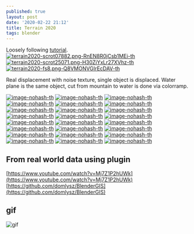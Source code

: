 ```yaml
---
published: true
layout: post
date: '2020-02-22 21:12'
title: Terrain 2020
tags: blender 
---
```

Loosely following [tutorial](https://www.youtube.com/watch?v=yrMee2gcS20).  
[![terrain2020-scrot07882.png-RnEN8R0jCsb1MEi-th](https://i.imgur.com/K8giremb.jpg)](https://i.imgur.com/K8girem.jpg)
[![terrain2020-scrot25071.png-H30ZiYxLr27XVhz-th](https://i.imgur.com/0p6HP4yb.jpg)](https://i.imgur.com/0p6HP4y.jpg)
[![terrain2020-fs8.png-Q8VMONVGIrEcDAV-th](https://i.imgur.com/nOekn7x.png)](https://i.imgur.com/T4M5dYY.png)

Real displacement with noise texture, single object is displaced. Water plane is the same object, cut from mountain to water is done via colorramp.

[![image-nohash-th](https://i.imgur.com/vXVaCFh.png)](https://i.imgur.com/WYFpGAE.png)
[![image-nohash-th](https://i.imgur.com/YnzrxWE.png)](https://i.imgur.com/EmGdYfr.png)
[![image-nohash-th](https://i.imgur.com/jecurCT.png)](https://i.imgur.com/PDFIwA9.png)
[![image-nohash-th](https://i.imgur.com/JxJBO96.png)](https://i.imgur.com/5dxmvap.png)
[![image-nohash-th](https://i.imgur.com/d1hf2iu.png)](https://i.imgur.com/82qB4ty.png)
[![image-nohash-th](https://i.imgur.com/I8xKHhM.png)](https://i.imgur.com/wEUUtr7.png)
[![image-nohash-th](https://i.imgur.com/slU6Tj5.png)](https://i.imgur.com/KxCG9yh.png)
[![image-nohash-th](https://i.imgur.com/yEYtllo.png)](https://i.imgur.com/vwPiC3M.png)
[![image-nohash-th](https://i.imgur.com/6Qb2kKy.png)](https://i.imgur.com/RgXX6Cd.png)
[![image-nohash-th](https://i.imgur.com/gjxD5Vu.png)](https://i.imgur.com/sInzHlW.png)
[![image-nohash-th](https://i.imgur.com/NPycqam.png)](https://i.imgur.com/8Wvrtma.png)
[![image-nohash-th](https://i.imgur.com/0o6fXy4.png)](https://i.imgur.com/152vsKu.png)
[![image-nohash-th](https://i.imgur.com/sTXB3Gq.png)](https://i.imgur.com/zSW11C3.png)
[![image-nohash-th](https://i.imgur.com/lNYuVtB.png)](https://i.imgur.com/vycgxMg.png)
[![image-nohash-th](https://i.imgur.com/MrxNsqw.png)](https://i.imgur.com/jIt48MI.png)
[![image-nohash-th](https://i.imgur.com/KNlPPlt.png)](https://i.imgur.com/YBqVImI.png)
[![image-nohash-th](https://i.imgur.com/ur5KeHd.png)](https://i.imgur.com/HPPVyKR.png)
[![image-nohash-th](https://i.imgur.com/jMyPf92.png)](https://i.imgur.com/mT39Xxk.png)
[![image-nohash-th](https://i.imgur.com/ggNHKoN.png)](https://i.imgur.com/QTXLUh4.png)
[![image-nohash-th](https://i.imgur.com/dotYPVQ.png)](https://i.imgur.com/Uh42RfY.png)
[![image-nohash-th](https://i.imgur.com/HSlxcrJ.png)](https://i.imgur.com/GIyr5mP.png)
[![image-nohash-th](https://i.imgur.com/28dAmGO.png)](https://i.imgur.com/JzY8zpb.png)
[![image-nohash-th](https://i.imgur.com/a68d2uM.png)](https://i.imgur.com/pWUgDPD.png)
[![image-nohash-th](https://i.imgur.com/psXH4tG.png)](https://i.imgur.com/wS72M5x.png)

## From real world data using plugin

[https://www.youtube.com/watch?v=Mj7Z1P2hUWk](https://www.youtube.com/watch?v=Mj7Z1P2hUWk)  
[https://github.com/domlysz/BlenderGIS](https://github.com/domlysz/BlenderGIS)

## gif

![gif](/media/terrain.gif)
